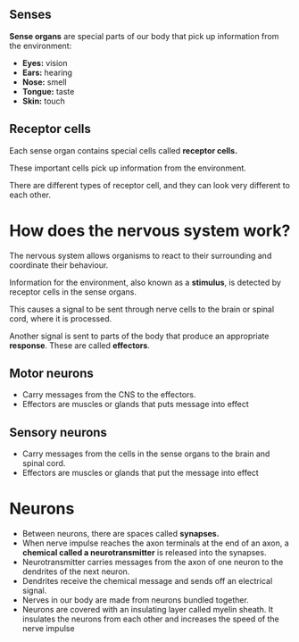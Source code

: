 ## Senses
**Sense organs** are special parts of our body that pick up information from the environment:
+ **Eyes:** vision
+ **Ears:** hearing
+ **Nose:** smell
+ **Tongue:** taste
+ **Skin:** touch
## Receptor cells
Each sense organ contains special cells called **receptor cells.**

These important cells pick up information from the environment.

There are different types of receptor cell, and they can look very different to each other.
# How does the nervous system work?
The nervous system allows organisms to react to their surrounding and coordinate their behaviour.

Information for the environment, also known as a **stimulus**, is detected by receptor cells in the sense organs.

This causes a signal to be sent through nerve cells to the brain or spinal cord, where it is processed.

Another signal is sent to parts of the body that produce an appropriate **response**. These are called **effectors**.
## Motor neurons
+ Carry messages from the CNS to the effectors.
+ Effectors are muscles or glands that puts message into effect
## Sensory neurons
+ Carry messages from the cells in the sense organs to the brain and spinal cord.
+ Effectors are muscles or glands that put the message into effect
# Neurons
+ Between neurons, there are spaces called **synapses.**
+ When nerve impulse reaches the axon terminals at the end of an axon, a **chemical called a neurotransmitter** is released into the synapses.
+ Neurotransmitter carries messages from the axon of one neuron to the dendrites of the next neuron.
+ Dendrites receive the chemical message and sends off an electrical signal.
+ Nerves in our body are made from neurons bundled together.
+ Neurons are covered with an insulating layer called myelin sheath. It insulates the neurons from each other and increases the speed of the nerve impulse
